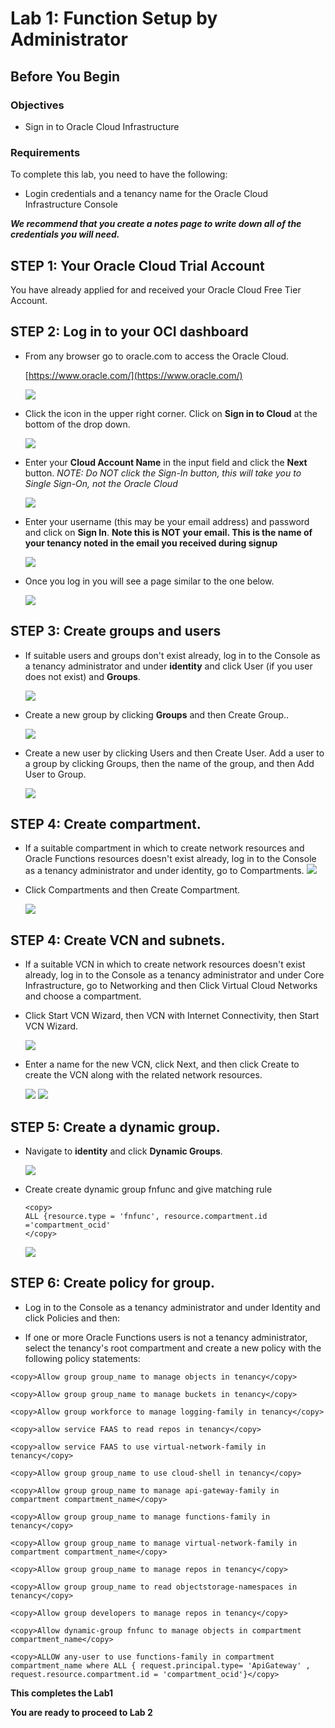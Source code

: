 # Lab 1: Function Setup by Administrator

## Before You Begin
### Objectives
- Sign in to Oracle Cloud Infrastructure

### Requirements
To complete this lab, you need to have the following:
- Login credentials and a tenancy name for the Oracle Cloud Infrastructure Console


***We recommend that you create a notes page to write down all of the credentials you will need.***

## **STEP 1:** Your Oracle Cloud Trial Account

You have already applied for and received your Oracle Cloud Free Tier Account.

## **STEP 2:** Log in to your OCI dashboard

- From any browser go to oracle.com to access the Oracle Cloud.

    [https://www.oracle.com/](https://www.oracle.com/)

    ![](images/0/login-screen.png " ")

- Click the icon in the upper right corner.  Click on **Sign in to Cloud** at the bottom of the drop down.   

  ![](images/0/signup.png " ")   
 
- Enter your **Cloud Account Name** in the input field and click the **Next** button.  *NOTE:  Do NOT click the Sign-In button, this will take you to Single Sign-On, not the Oracle Cloud*

  ![](images/1/001.png " ")
    
- Enter your username (this may be your email address) and password and click on **Sign In**.  **Note this is NOT your email. This is the name of your tenancy noted in the email you received during signup**

  ![](images/1/002.png " ")

- Once you log in you will see a page similar to the one below.

  ![](images/1/004.png " ") 

## **STEP 3:** Create groups and users

- If suitable users and groups don't exist already, log in to the Console as a tenancy administrator and under **identity** and click User (if you user does not exist) and **Groups**.  

  ![](images/1/1_1.png " ")

- Create a new group by clicking **Groups** and then Create Group..

  ![](images/1/1_2.png " ")

- Create a new user by clicking Users and then Create User. Add a user to a group by clicking Groups, then the name of the group, and then Add User to Group.
  
  ![](images/1/1_3.png " ")


## **STEP 4:** Create compartment.

- If a suitable compartment in which to create network resources and Oracle Functions resources doesn't exist already, log in to the Console as a tenancy administrator and under identity, go to Compartments.
  ![](images/1/1_4.png " ")

- Click Compartments and then Create Compartment.

  ![](images/1/1_5.png " ")

## **STEP 4:** Create VCN and subnets.

- If a suitable VCN in which to create network resources doesn't exist already, log in to the Console as a tenancy administrator and under Core Infrastructure, go to Networking and then Click Virtual Cloud Networks and choose a compartment.
  
- Click Start VCN Wizard, then VCN with Internet Connectivity, then Start VCN Wizard.

  ![](images/1/1_6.png " ")

- Enter a name for the new VCN, click Next, and then click Create to create the VCN along with the related network resources.
  
  ![](images/1/1_9.png " ")
  ![](images/1/1_10.png " ")

## **STEP 5:** Create a dynamic group.

- Navigate to **identity** and click  **Dynamic Groups**.  
  
  ![](images/1/1_7.png " ")

- Create create dynamic group fnfunc and give matching rule
  ```
  <copy>
  ALL {resource.type = 'fnfunc', resource.compartment.id ='compartment_ocid'
  </copy>
  ```
  ![](images/1/1_8.png " ")
## **STEP 6:** Create policy for group.

- Log in to the Console as a tenancy administrator and under Identity and click Policies and then:

- If one or more Oracle Functions users is not a tenancy administrator, select the tenancy's root compartment and create a new policy with the following policy statements:
```  
<copy>Allow group group_name to manage objects in tenancy</copy>
```
```
<copy>Allow group group_name to manage buckets in tenancy</copy>
```
```
<copy>Allow group workforce to manage logging-family in tenancy</copy>
```
```
<copy>allow service FAAS to read repos in tenancy</copy>
```
```
<copy>allow service FAAS to use virtual-network-family in tenancy</copy>
```
```
<copy>Allow group group_name to use cloud-shell in tenancy</copy> 
```
```       
<copy>Allow group group_name to manage api-gateway-family in compartment compartment_name</copy> 
```
```  
<copy>Allow group group_name to manage functions-family in tenancy</copy>  
```
```  
<copy>Allow group group_name to manage virtual-network-family in compartment compartment_name</copy>  
```
```        
<copy>Allow group group_name to manage repos in tenancy</copy>  
```
```       
<copy>Allow group group_name to read objectstorage-namespaces in tenancy</copy>  
```
```  
<copy>Allow group developers to manage repos in tenancy</copy>        
```
```    
<copy>Allow dynamic-group fnfunc to manage objects in compartment compartment_name</copy>
```
```
<copy>ALLOW any-user to use functions-family in compartment compartment_name where ALL { request.principal.type= 'ApiGateway' , request.resource.compartment.id = 'compartment_ocid'}</copy>
```


**This completes the Lab1**

**You are ready to proceed to Lab 2**
